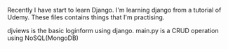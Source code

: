 Recently I have start to learn Django. I'm learning django from a tutorial of Udemy. These files contains things that I'm practising.

djviews is the basic loginform using django. 
main.py is a CRUD operation using NoSQL(MongoDB)
